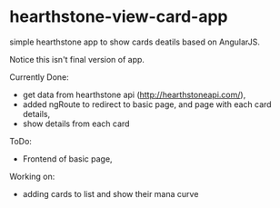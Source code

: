 # hearthstone-view-card-app
simple hearthstone app to show cards deatils based on AngularJS.

Notice this isn't final version of app.

Currently Done:
  - get data from hearthstone api (http://hearthstoneapi.com/),
  - added ngRoute to redirect to basic page, and page with each card details,
  - show details from each card
  
ToDo:

  - Frontend of basic page,
  
Working on:

  - adding cards to list and show their mana curve
